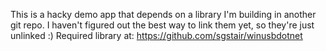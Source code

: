 This is a hacky demo app that depends on a library I'm building in another git repo. I haven't figured out the best way to link them yet, so they're just unlinked :)
Required library at: https://github.com/sgstair/winusbdotnet
